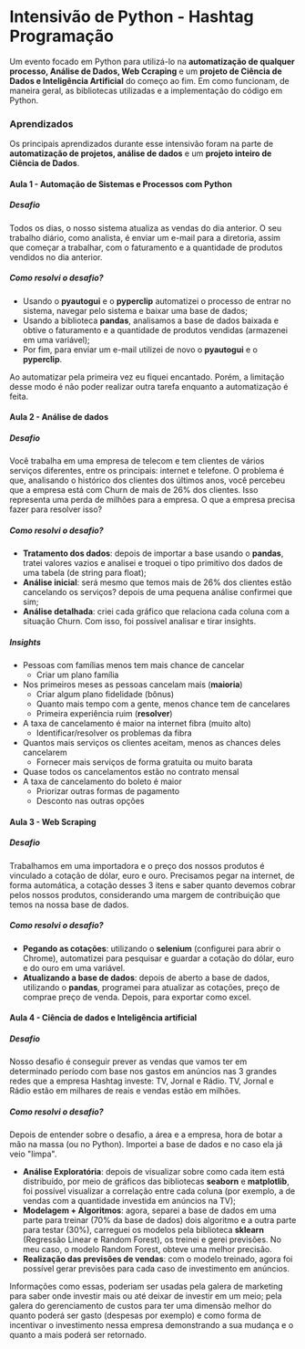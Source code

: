 # Intensivão de Python - Hashtag Programação
Um evento focado em Python para utilizá-lo na **automatização de qualquer processo, Análise de Dados, Web Ccraping** e um **projeto de Ciência de Dados e Inteligência Artificial** do começo ao fim. Em como funcionam, de maneira geral, as bibliotecas utilizadas e a implementação do código em Python. 

### Aprendizados
Os principais aprendizados durante esse intensivão foram na parte de **automatização de projetos, análise de dados** e um **projeto inteiro de Ciência de Dados**.
#### Aula 1 - **Automação de Sistemas e Processos com Python**
##### Desafio
Todos os dias, o nosso sistema atualiza as vendas do dia anterior. O seu trabalho diário, como analista, é enviar um e-mail para a diretoria, assim que começar a trabalhar, com o faturamento e a quantidade de produtos vendidos no dia anterior.
##### Como resolvi o desafio?
- Usando o **pyautogui** e o **pyperclip** automatizei o processo de entrar no sistema, navegar pelo sistema e baixar uma base de dados;
- Usando a biblioteca **pandas**, analisamos a base de dados baixada e obtive o faturamento e a quantidade de produtos vendidas (armazenei em uma variável);
- Por fim, para enviar um e-mail utilizei de novo o **pyautogui** e o **pyperclip**.

Ao automatizar pela primeira vez eu fiquei encantado. Porém, a limitação desse modo é não poder realizar outra tarefa enquanto a automatização é feita.

#### Aula 2 - **Análise de dados**
##### Desafio
Você trabalha em uma empresa de telecom e tem clientes de vários serviços diferentes, entre os principais: internet e telefone. O problema é que, analisando o histórico dos clientes dos últimos anos, você percebeu que a empresa está com Churn de mais de 26% dos clientes. Isso representa uma perda de milhões para a empresa. O que a empresa precisa fazer para resolver isso?
##### Como resolvi o desafio?
- **Tratamento dos dados**: depois de importar a base usando o **pandas**, tratei valores vazios e analisei e troquei o tipo primitivo dos dados de uma tabela (de string para float);
- **Análise inicial**: será mesmo que temos mais de 26% dos clientes estão cancelando os serviços? depois de uma pequena análise confirmei que sim;
- **Análise detalhada**: criei cada gráfico que relaciona cada coluna com a situação Churn. Com isso, foi possível analisar e tirar insights.
##### Insights
- Pessoas com famílias menos tem mais chance de cancelar
    - Criar um plano família
- Nos primeiros meses as pessoas cancelam mais (**maioria**)
    - Criar algum plano fidelidade (bônus)
    - Quanto mais tempo com a gente, menos chance tem de cancelares
    - Primeira experiência ruim (**resolver**)
- A taxa de cancelamento é maior na internet fibra (muito alto)
    - Identificar/resolver os problemas da fibra
- Quantos mais serviços os clientes aceitam, menos as chances deles cancelarem
    - Fornecer mais serviços de forma gratuita ou muito barata
- Quase todos os cancelamentos estão no contrato mensal
- A taxa de cancelamento do boleto é maior
    - Priorizar outras formas de pagamento
    - Desconto nas outras opções

#### Aula 3 - **Web Scraping**
##### Desafio
Trabalhamos em uma importadora e o preço dos nossos produtos é vinculado a cotação de dólar, euro e ouro. Precisamos pegar na internet, de forma automática, a cotação desses 3 itens e saber quanto devemos cobrar pelos nossos produtos, considerando uma margem de contribuição que temos na nossa base de dados.
##### Como resolvi o desafio?
- **Pegando as cotações**: utilizando o **selenium** (configurei para abrir o Chrome), automatizei para pesquisar e guardar a cotação do dólar, euro e do ouro em uma variável.
- **Atualizando a base de dados**: depois de aberto a base de dados, utilizando o **pandas**, programei para atualizar as cotações, preço de comprae preço de venda. Depois, para exportar como excel.

#### Aula 4 - **Ciência de dados e Inteligência artificial**
##### Desafio
Nosso desafio é conseguir prever as vendas que vamos ter em determinado período com base nos gastos em anúncios nas 3 grandes redes que a empresa Hashtag investe: TV, Jornal e Rádio. TV, Jornal e Rádio estão em milhares de reais e vendas estão em milhões.
##### Como resolvi o desafio?
Depois de entender sobre o desafio, a área e a empresa, hora de botar a mão na massa (ou no Python). Importei a base de dados e no caso ela já veio "limpa".
- **Análise Exploratória**: depois de visualizar sobre como cada item está distribuído, por meio de gráficos das bibliotecas **seaborn** e **matplotlib**, foi possível visualizar a correlação entre cada coluna (por exemplo, a de vendas com a quantidade investida em anúncios na TV);
- **Modelagem + Algoritmos**: agora, separei a base de dados em uma parte para treinar (70% da base de dados) dois algoritmo e a outra parte para testar (30%), carreguei os modelos pela biblioteca **sklearn** (Regressão Linear e Random Forest), os treinei e gerei previsões. No meu caso, o modelo Random Forest, obteve uma melhor precisão.
- **Realização das previsões de vendas**: com o modelo treinado, agora foi possível gerar previsões para cada caso de investimento em anúncios.

Informações como essas, poderiam ser usadas pela galera de marketing para saber onde investir mais ou até deixar de investir em um meio; pela galera do gerenciamento de custos para ter uma dimensão melhor do quanto poderá ser gasto (despesas por exemplo) e como forma de incentivar o investimento nessa empresa demonstrando a sua mudança e o quanto a mais poderá ser retornado.
